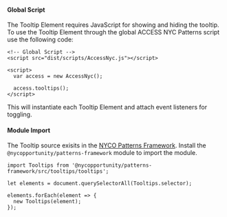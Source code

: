 #### Global Script

The Tooltip Element requires JavaScript for showing and hiding the tooltip. To use the Tooltip Element through the global ACCESS NYC Patterns script use the following code:

    <!-- Global Script -->
    <script src="dist/scripts/AccessNyc.js"></script>

    <script>
      var access = new AccessNyc();

      access.tooltips();
    </script>

This will instantiate each Tooltip Element and attach event listeners for toggling.

#### Module Import

The Tooltip source exisits in the [NYCO Patterns Framework](https://github.com/CityOfNewYork/nyco-patterns-framework). Install the `@nycopportunity/patterns-framework` module to import the module.

    import Tooltips from '@nycopportunity/patterns-framework/src/tooltips/tooltips';

    let elements = document.querySelectorAll(Tooltips.selector);

    elements.forEach(element => {
      new Tooltips(element);
    });
